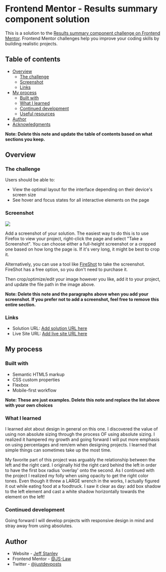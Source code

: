 # Frontend Mentor - Results summary component solution

This is a solution to the [Results summary component challenge on Frontend Mentor](https://www.frontendmentor.io/challenges/results-summary-component-CE_K6s0maV). Frontend Mentor challenges help you improve your coding skills by building realistic projects. 

## Table of contents

- [Overview](#overview)
  - [The challenge](#the-challenge)
  - [Screenshot](#screenshot)
  - [Links](#links)
- [My process](#my-process)
  - [Built with](#built-with)
  - [What I learned](#what-i-learned)
  - [Continued development](#continued-development)
  - [Useful resources](#useful-resources)
- [Author](#author)
- [Acknowledgments](#acknowledgments)

**Note: Delete this note and update the table of contents based on what sections you keep.**

## Overview

### The challenge

Users should be able to:

- View the optimal layout for the interface depending on their device's screen size
- See hover and focus states for all interactive elements on the page

### Screenshot

![](./screenshot.jpg)

Add a screenshot of your solution. The easiest way to do this is to use Firefox to view your project, right-click the page and select "Take a Screenshot". You can choose either a full-height screenshot or a cropped one based on how long the page is. If it's very long, it might be best to crop it.

Alternatively, you can use a tool like [FireShot](https://getfireshot.com/) to take the screenshot. FireShot has a free option, so you don't need to purchase it. 

Then crop/optimize/edit your image however you like, add it to your project, and update the file path in the image above.

**Note: Delete this note and the paragraphs above when you add your screenshot. If you prefer not to add a screenshot, feel free to remove this entire section.**

### Links

- Solution URL: [Add solution URL here](https://github.com/JS-Law/ResultsSummary)
- Live Site URL: [Add live site URL here](https://js-law.github.io/ResultsSummary/)

## My process

### Built with

- Semantic HTML5 markup
- CSS custom properties
- Flexbox
- Mobile-first workflow

**Note: These are just examples. Delete this note and replace the list above with your own choices**

### What I learned

I learned alot about design in general on this one. I discovered the value of using non absolute sizing through the process OF using absolute sizing. I realized it hampered my growth and going forward I will put more emphasis on using percentages and rem/em when designing projects. I learned that simple things can sometimes take up the most time.

My favorite part of this project was arguably the relationship between the left and the right card. I originally hid the right card behind the left in order to have the first box radius 'overlay' onto the second. As I continued with the project I realized my folly when using opacity to get the right color tones. Even though it threw a LARGE wrench in the works, I actually figured it out while eating food at a foodtruck. I saw it clear as day: add box shadow to the left element and cast a white shadow horizontally towards the element on the left!
### Continued development

Going forward I will develop projects with responsive design in mind and stray away from using absolutes. 

## Author

- Website - [Jeff Stanley](https://twitter.com/justdevposts)
- Frontend Mentor - [@JS-Law](https://www.frontendmentor.io/profile/JS-Law)
- Twitter - [@justdevposts](https://js-law.github.io/portfolio/)
